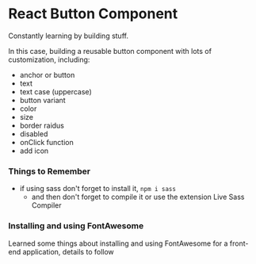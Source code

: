 # React Button Component

Constantly learning by building stuff.

In this case, building a reusable button component with lots of customization, including:
- anchor or button
- text
- text case (uppercase)
- button variant
- color
- size
- border raidus
- disabled
- onClick function
- add icon

### Things to Remember
- if using sass don't forget to install it, `npm i sass`
  - and then don't forget to compile it or use the extension Live Sass Compiler 

### Installing and using FontAwesome
Learned some things about installing and using FontAwesome for a front-end application, details to follow